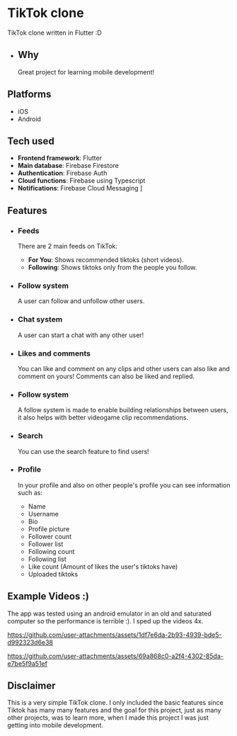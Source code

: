 # TikTok clone
TikTok clone written in Flutter :D

  - ## Why
    Great project for learning mobile development!

## Platforms
- iOS
- Android

## Tech used
- **Frontend framework**: Flutter
- **Main database**: Firebase Firestore
- **Authentication**: Firebase Auth
- **Cloud functions**: Firebase using Typescript
- **Notifications**: Firebase Cloud Messaging
]
## Features
- ### Feeds
  There are 2 main feeds on TikTok:
    - **For You**: Shows recommended tiktoks (short videos).
    - **Following**: Shows tiktoks only from the people you follow.

- ### Follow system
  A user can follow and unfollow other users.
  
- ### Chat system
  A user can start a chat with any other user!
 
- ### Likes and comments
  You can like and comment on any clips and other users can also like and comment on yours! Comments can also be liked and replied.
  
- ### Follow system
  A follow system is made to enable building relationships between users, it also helps with better videogame clip recommendations.

- ### Search
  You can use the search feature to find users!

- ### Profile
  In your profile and also on other people's profile you can see information such as:
  - Name
  - Username
  - Bio
  - Profile picture
  - Follower count
  - Follower list
  - Following count
  - Following list
  - Like count (Amount of likes the user's tiktoks have)
  - Uploaded tiktoks
 
## Example Videos :)
The app was tested using an android emulator in an old and saturated computer so the performance is terrible :). I sped up the videos 4x.

https://github.com/user-attachments/assets/1df7e6da-2b93-4939-bde5-d992323d6e38



https://github.com/user-attachments/assets/69a868c0-a2f4-4302-85da-e7be5f9a51ef



## Disclaimer
This is a very simple TikTok clone. I only included the basic features since Tiktok has many many features and the goal for this project, just as many other projects, was to learn more, when I made this project I was just getting into mobile development.
